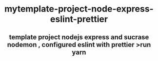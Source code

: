 <h1 align='center'> mytemplate-project-node-express-eslint-prettier </h1>
<h2 align='center'> template project nodejs express and sucrase nodemon , configured eslint with prettier
  >run yarn
